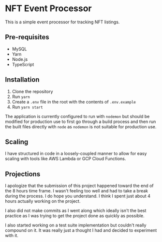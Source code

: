 # NFT Event Processor

This is a simple event processor for tracking NFT listings.

## Pre-requisites

- MySQL
- Yarn
- Node.js
- TypeScript

## Installation

1. Clone the repository
2. Run `yarn`
3. Create a `.env` file in the root with the contents of `.env.example`
4. Run `yarn start`

The application is currently configured to run with `nodemon` but should be modified for production use to first go through a build process and then run the built files directly with `node` as `nodemon` is not suitable for production use.

## Scaling

I have structured in code in a loosely-coupled manner to allow for easy scaling with tools like AWS Lambda or GCP Cloud Functions.

## Projections

I apologize that the submission of this project happened toward the end of the 8 hours time frame. I wasn't feeling too well and had to take a break during the process. I do hope you understand. I think I spent just about 4 hours actually working on the project.

I also did not make commits as I went along which ideally isn't the best practice as I was trying to get the project done as quickly as possible.

I also started working on a test suite implementation but couldn't really compound on it. It was really just a thought I had and decided to experiment with it.

